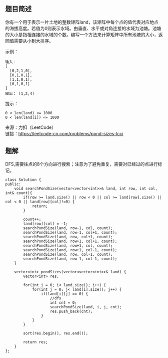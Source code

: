 ## 题目简述
你有一个用于表示一片土地的整数矩阵land，该矩阵中每个点的值代表对应地点的海拔高度。若值为0则表示水域。由垂直、水平或对角连接的水域为池塘。池塘的大小是指相连接的水域的个数。编写一个方法来计算矩阵中所有池塘的大小，返回值需要从小到大排序。

示例：
```
输入：
[
  [0,2,1,0],
  [0,1,0,1],
  [1,1,0,1],
  [0,1,0,1]
]
输出： [1,2,4]
```
提示：
```
0 < len(land) <= 1000
0 < len(land[i]) <= 1000
```
来源：力扣（LeetCode）  
链接：https://leetcode-cn.com/problems/pond-sizes-lcci

## 题解
DFS,需要往点的8个方向进行搜索；注意为了避免重复，需要对已经过的点进行标记。

```
class Solution {
public:
    void searchPondSize(vector<vector<int>>& land, int row, int col, int& count){
        if(row >= land.size() || row < 0 || col >= land[row].size() || col < 0 || land[row][col]!=0) {
            return;
        }

        count++;
        land[row][col] = -1;
        searchPondSize(land, row-1, col, count);
        searchPondSize(land, row-1, col+1, count);
        searchPondSize(land, row, col+1, count);
        searchPondSize(land, row+1, col+1, count);
        searchPondSize(land, row+1, col, count);
        searchPondSize(land, row+1, col-1, count);
        searchPondSize(land, row, col-1, count);
        searchPondSize(land, row-1, col-1, count);
    }

    vector<int> pondSizes(vector<vector<int>>& land) {
        vector<int> res;

        for(int i = 0; i< land.size(); i++) {
            for(int j = 0; j< land[i].size(); j++) {
                if(land[i][j] == 0) {
                    //dfs
                    int cnt = 0;
                    searchPondSize(land, i, j, cnt);
                    res.push_back(cnt);
                }
            }
        }

        sort(res.begin(), res.end());

        return res;
    }
};
```